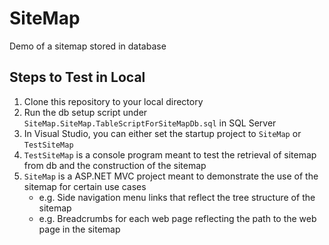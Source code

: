 # SiteMap
Demo of a sitemap stored in database

## Steps to Test in Local
1. Clone this repository to your local directory
2. Run the db setup script under `SiteMap.SiteMap.TableScriptForSiteMapDb.sql` in SQL Server
3. In Visual Studio, you can either set the startup project to `SiteMap` or `TestSiteMap`
4. `TestSiteMap` is a console program meant to test the retrieval of sitemap from db and the construction of the sitemap 
5. `SiteMap` is a ASP.NET MVC project meant to demonstrate the use of the sitemap for certain use cases 
    * e.g. Side navigation menu links that reflect the tree structure of the sitemap 
    * e.g. Breadcrumbs for each web page reflecting the path to the web page in the sitemap
